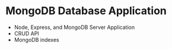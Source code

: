 # MongoDB Database Application

- Node, Express, and MongoDB Server Application
- CRUD API
- MongoDB indexes